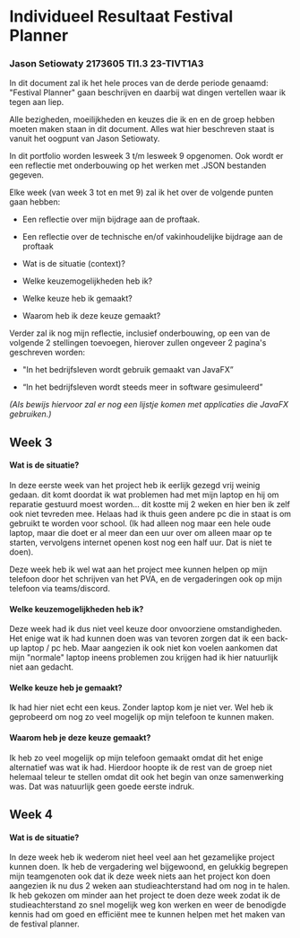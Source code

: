 # Individueel Resultaat Festival Planner

### Jason Setiowaty 2173605 TI1.3 23-TIVT1A3

In dit document zal ik het hele proces van de derde periode genaamd: "Festival Planner" gaan beschrijven en daarbij wat dingen vertellen waar ik tegen aan liep.

Alle bezigheden, moeilijkheden en keuzes die ik en en de groep hebben moeten maken staan in dit document. Alles wat hier beschreven staat is vanuit het oogpunt van Jason Setiowaty.

In dit portfolio worden lesweek 3 t/m lesweek 9 opgenomen. Ook wordt er een reflectie met onderbouwing op het werken met .JSON bestanden gegeven.

Elke week (van week 3 tot en met 9) zal ik het over de volgende punten gaan hebben:

* Een reflectie over mijn bijdrage aan de proftaak.

* Een reflectie over de technische en/of vakinhoudelijke bijdrage aan de proftaak

* Wat is de situatie (context)?

* Welke keuzemogelijkheden heb ik?

* Welke keuze heb ik gemaakt?

* Waarom heb ik deze keuze gemaakt?

  

Verder zal ik nog mijn reflectie, inclusief onderbouwing, op een van de volgende 2 stellingen toevoegen, hierover zullen ongeveer 2 pagina's geschreven worden:

* "In het bedrijfsleven wordt gebruik gemaakt van JavaFX”

* “In het bedrijfsleven wordt steeds meer in software gesimuleerd”

*(Als bewijs hiervoor zal er nog een lijstje komen met applicaties die JavaFX gebruiken.)*
 
## Week 3

#### Wat is de situatie?
In deze eerste week van het project heb ik eerlijk gezegd vrij weinig gedaan. dit komt doordat ik wat problemen had met mijn laptop en hij om reparatie gestuurd moest worden... dit kostte mij 2 weken en hier ben ik zelf ook niet tevreden mee. Helaas had ik thuis geen andere pc die in staat is om gebruikt te worden voor school. (Ik had alleen nog maar een hele oude laptop, maar die doet er al meer dan een uur over om alleen maar op te starten, vervolgens internet openen kost nog een half uur. Dat is niet te doen).

Deze week heb ik wel wat aan het project mee kunnen helpen op mijn telefoon door het schrijven van het PVA, en de vergaderingen ook op mijn telefoon via teams/discord.

#### Welke keuzemogelijkheden heb ik?
Deze week had ik dus niet veel keuze door onvoorziene omstandigheden. Het enige wat ik had kunnen doen was van tevoren zorgen dat ik een back-up laptop / pc heb. Maar aangezien ik ook niet kon voelen aankomen dat mijn "normale" laptop ineens problemen zou krijgen had ik hier natuurlijk niet aan gedacht.

#### Welke keuze heb je gemaakt?
Ik had hier niet echt een keus. Zonder laptop kom je niet ver. Wel heb ik geprobeerd om nog zo veel mogelijk op mijn telefoon te kunnen maken.

#### Waarom heb je deze keuze gemaakt?
Ik heb zo veel mogelijk op mijn telefoon gemaakt omdat dit het enige alternatief was wat ik had. Hierdoor hoopte ik de rest van de groep niet helemaal teleur te stellen omdat dit ook het begin van onze samenwerking was. Dat was natuurlijk geen goede eerste indruk.

## Week 4
#### Wat is de situatie?
In deze week heb ik wederom niet heel veel aan het gezamelijke project kunnen doen. 
Ik heb de vergadering wel bijgewoond, en gelukkig begrepen mijn teamgenoten ook dat ik deze week niets aan het project kon doen aangezien ik nu dus 2 weken aan studieachterstand had om nog in te halen. Ik heb gekozen om minder aan het project te doen deze week zodat ik de studieachterstand zo snel mogelijk weg kon werken en weer de benodigde kennis had om goed en efficiënt mee te kunnen helpen met het maken van de festival planner. 